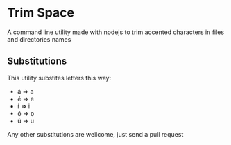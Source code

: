 # Trim Space

A command line utility made with nodejs to trim accented characters in files and directories names


## Substitutions

This utility substites letters this way:

* á => a
* é => e 
* í => i
* ó => o
* ú => u


Any other substitutions are wellcome, just send a pull request

